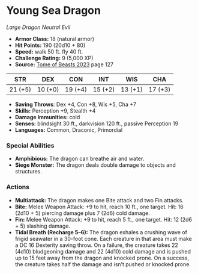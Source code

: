 # Young Sea Dragon

*Large* *Dragon* *Neutral Evil*

- **Armor Class:** 18 (natural armor)
- **Hit Points:** 190 (20d10 + 80)
- **Speed:** walk 50 ft. fly 40 ft.
- **Challenge Rating:** 9 (5,000 XP)
- **Source:** [Tome of Beasts 2023](https://koboldpress.com/kpstore/product/tome-of-beasts-1-2023-edition/) page 127

| STR | DEX | CON | INT | WIS | CHA |
| --- | --- | --- | --- | --- | --- |
| 21 (+5) | 10 (+0) | 19 (+4) | 15 (+2) | 13 (+1) | 17 (+3) |

- **Saving Throws**: Dex +4, Con +8, Wis +5, Cha +7
- **Skills:** Perception +9, Stealth +4
- **Damage Immunities:** cold
- **Senses:** blindsight 30 ft., darkvision 120 ft., passive Perception 19
- **Languages:** Common, Draconic, Primordial
### Special Abilities
- **Amphibious:** The dragon can breathe air and water.
- **Siege Monster:** The dragon deals double damage to objects and structures.
### Actions
- **Multiattack:** The dragon makes one Bite attack and two Fin attacks.
- **Bite:** Melee Weapon Attack: +9 to hit, reach 10 ft., one target. Hit: 16 (2d10 + 5) piercing damage plus 7 (2d6) cold damage.
- **Fin:** Melee Weapon Attack: +9 to hit, reach 5 ft., one target. Hit: 12 (2d6 + 5) slashing damage.
- **Tidal Breath (Recharge 5–6):** The dragon exhales a crushing wave of frigid seawater in a 30-foot cone. Each creature in that area must make a DC 16 Dexterity saving throw. On a failure, the creature takes 22 (4d10) bludgeoning damage and 22 (4d10) cold damage and is pushed up to 15 feet away from the dragon and knocked prone. On a success, the creature takes half the damage and isn’t pushed or knocked prone.
